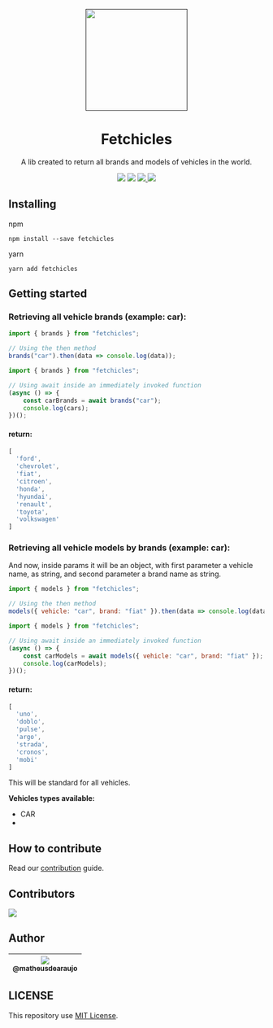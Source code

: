 <p align="center">
  <a href="" rel="noopener">
    <img width=200px height=200px src="https://i.imgur.com/G5h7EoT.png">
 </a>
</p>

<h1 align="center">Fetchicles</h1>

<p align="center">
  A lib created to return all brands and models of vehicles in the world.
</p>

<div align="center">
    <a>
        <img src="https://img.shields.io/badge/version-1.0-blue.svg?cacheSeconds=2592000">
    </a>
    <a>
        <img src="https://img.shields.io/badge/status-active-success.svg">
    </a>
    <a href="https://github.com/matheusdearaujo/fetchicles/issues">
        <img src="https://img.shields.io/github/issues/matheusdearaujo/fetchicles">
    </a>
    <a href="https://github.com/matheusdearaujo/fetchicles/pulls">
        <img src="https://img.shields.io/github/issues-pr/matheusdearaujo/fetchicles">
    </a>
</div>

## Installing

npm
```
npm install --save fetchicles
```

yarn
```
yarn add fetchicles
```

## Getting started

### Retrieving all vehicle brands (example: car):
```js
import { brands } from "fetchicles";

// Using the then method
brands("car").then(data => console.log(data));
```

```js
import { brands } from "fetchicles";

// Using await inside an immediately invoked function
(async () => {
	const carBrands = await brands("car");
	console.log(cars);
})();
```
#### return:
```js
[
  'ford',       
  'chevrolet',
  'fiat',       
  'citroen',
  'honda',      
  'hyundai',
  'renault',    
  'toyota',
  'volkswagen'
]
```

### Retrieving all vehicle models by brands (example: car):
And now, inside params it will be an object, with first parameter a vehicle name, as string, and second parameter a brand name as string.
```js
import { models } from "fetchicles";

// Using the then method
models({ vehicle: "car", brand: "fiat" }).then(data => console.log(data));
```

```js
import { models } from "fetchicles";

// Using await inside an immediately invoked function
(async () => {
	const carModels = await models({ vehicle: "car", brand: "fiat" });
	console.log(carModels);
})();
```
#### return:
```js
[
  'uno',    
  'doblo',
  'pulse',  
  'argo',
  'strada', 
  'cronos',
  'mobi'
]
```

This will be standard for all vehicles.

**Vehicles types available:**

- CAR
-

## How to contribute

Read our [contribution](/CONTRIBUTING.md) guide.

## Contributors

<a href="https://github.com/matheusdearaujo/fetchicles/graphs/contributors"><img src="https://contrib.rocks/image?repo=matheusdearaujo/fetchicles" /></a>

## Author

| [<img src="https://avatars.githubusercontent.com/u/61164981?v=3&s=115"><br><sub>@matheusdearaujo</sub>](https://github.com/matheusdearaujo) |
| :-----------------------------------------------------------------------------------------------------------------------------------------: |

## LICENSE

This repository use [MIT License](/LICENSE).
